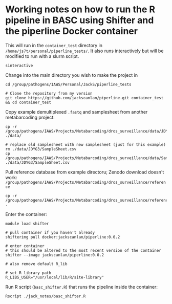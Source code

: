# Working notes on how to run the R pipeline in BASC using Shifter and the piperline Docker container

This will run in the `container_test` directory in `/home/js7t/personal/piperline_tests/`. It also runs interactively but will be modified to run with a slurm script.

    sinteractive

Change into the main directory you wish to make the project in

    cd /group/pathogens/IAWS/Personal/JackS/piperline_tests

    # Clone the repository from my version
    git clone https://github.com/jackscanlan/piperline.git container_test && cd container_test

Copy example demultiplexed `.fastq` and samplesheet from another metabarcoding project:

    cp -r /group/pathogens/IAWS/Projects/Metabarcoding/dros_surveillance/data/JDYG3 ./data/

    # replace old samplesheet with new samplesheet (just for this example)
    rm ./data/JDYG3/SampleSheet.csv
    cp /group/pathogens/IAWS/Projects/Metabarcoding/dros_surveillance/data/SampleSheet_JDYG3.csv ./data/JDYG3/SampleSheet.csv

Pull reference database from example directoru; Zenodo download doesn't work: `/group/pathogens/IAWS/Projects/Metabarcoding/dros_surveillance/reference`

    cp -r /group/pathogens/IAWS/Projects/Metabarcoding/dros_surveillance/reference .

Enter the container:

    module load shifter

    # pull container if you haven't already
    shifterimg pull docker:jackscanlan/piperline:0.0.2

    # enter container
    # this should be altered to the most recent version of the container
    shifter --image jackscanlan/piperline:0.0.2

    # also remove default R_lib

    # set R library path
    R_LIBS_USER="/usr/local/lib/R/site-library"


Run R script (`basc_shifter.R`) that runs the pipeline inside the container:

    Rscript ./jack_notes/basc_shifter.R
